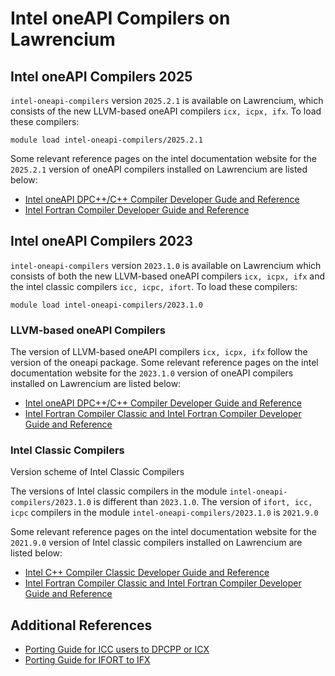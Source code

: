 # Intel oneAPI Compilers on Lawrencium

## Intel oneAPI Compilers 2025

`intel-oneapi-compilers` version `2025.2.1` is available on Lawrencium, which consists of the new LLVM-based oneAPI compilers `icx, icpx, ifx`. To load these compilers:

```
module load intel-oneapi-compilers/2025.2.1
```

Some relevant reference pages on the intel documentation website for the `2025.2.1` version of oneAPI compilers installed on Lawrencium are listed below:

- [Intel oneAPI DPC++/C++ Compiler Developer Gude and Reference](https://www.intel.com/content/www/us/en/docs/dpcpp-cpp-compiler/developer-guide-reference/2025-2/overview.html)
- [Intel Fortran Compiler Developer Guide and Reference](https://www.intel.com/content/www/us/en/docs/fortran-compiler/developer-guide-reference/2025-2/overview.html)

## Intel oneAPI Compilers 2023

`intel-oneapi-compilers` version `2023.1.0` is available on Lawrencium which consists of both the new LLVM-based oneAPI compilers `icx, icpx, ifx` and the intel classic compilers `icc, icpc, ifort`. To load these compilers:

```
module load intel-oneapi-compilers/2023.1.0
```

### LLVM-based oneAPI Compilers

The version of LLVM-based oneAPI compilers `icx, icpx, ifx` follow the version of the oneapi package. Some relevant reference pages on the intel documentation website for the `2023.1.0` version of oneAPI compilers installed on Lawrencium are listed below:

- [Intel oneAPI DPC++/C++ Compiler Developer Guide and Reference](https://www.intel.com/content/www/us/en/docs/dpcpp-cpp-compiler/developer-guide-reference/2023-1/overview.html)
- [Intel Fortran Compiler Classic and Intel Fortran Compiler Developer Guide and Reference](https://www.intel.com/content/www/us/en/docs/fortran-compiler/developer-guide-reference/2023-1/overview.html)

### Intel Classic Compilers

Version scheme of Intel Classic Compilers

The versions of Intel classic compilers in the module `intel-oneapi-compilers/2023.1.0` is different than `2023.1.0`. The version of `ifort, icc, icpc` compilers in the module `intel-oneapi-compilers/2023.1.0` is `2021.9.0`

Some relevant reference pages on the intel documentation website for the `2021.9.0` version of Intel classic compilers installed on Lawrencium are listed below:

- [Intel C++ Compiler Classic Developer Guide and Reference](https://www.intel.com/content/www/us/en/docs/cpp-compiler/developer-guide-reference/2021-9/overview.html)
- [Intel Fortran Compiler Classic and Intel Fortran Compiler Developer Guide and Reference](https://www.intel.com/content/www/us/en/docs/fortran-compiler/developer-guide-reference/2023-1/overview.html)

## Additional References

- [Porting Guide for ICC users to DPCPP or ICX](https://www.intel.com/content/www/us/en/developer/articles/guide/porting-guide-for-icc-users-to-dpcpp-or-icx.html)
- [Porting Guide for IFORT to IFX](https://www.intel.com/content/www/us/en/developer/articles/guide/porting-guide-for-ifort-to-ifx.html)
